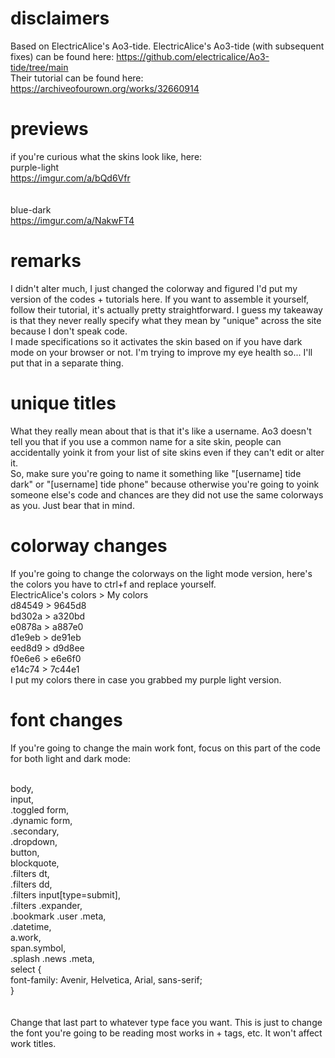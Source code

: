 # disclaimers
  Based on ElectricAlice's Ao3-tide. ElectricAlice's Ao3-tide (with subsequent fixes) can be found here: https://github.com/electricalice/Ao3-tide/tree/main
<br>Their tutorial can be found here: https://archiveofourown.org/works/32660914

# previews
if you're curious what the skins look like, here: 
    <br>purple-light
    <br>https://imgur.com/a/bQd6Vfr
<br><br>
    <br>blue-dark
    <br>https://imgur.com/a/NakwFT4

# remarks
  I didn't alter much, I just changed the colorway and figured I'd put my version of the codes + tutorials here. If you want to assemble it yourself, follow their tutorial, it's actually pretty straightforward. I guess my takeaway is that they never really specify what they mean by "unique" across the site because I don't speak code.
  <br>I made specifications so it activates the skin based on if you have dark mode on your browser or not. I'm trying to improve my eye health so... I'll put that in a separate thing.

# unique titles
  What they really mean about that is that it's like a username. Ao3 doesn't tell you that if you use a common name for a site skin, people can accidentally yoink it from your list of site skins even if they can't edit or alter it.
  <br>So, make sure you're going to name it something like "[username] tide dark" or "[username] tide phone" because otherwise you're going to yoink someone else's code and chances are they did not use the same colorways as you. Just bear that in mind.

# colorway changes
  If you're going to change the colorways on the light mode version, here's the colors you have to ctrl+f and replace yourself.
<br>ElectricAlice's colors > My colors
  <br>d84549 > 9645d8
  <br>bd302a > a320bd
  <br>e0878a > a887e0
  <br>d1e9eb > de91eb
  <br>eed8d9 > d9d8ee
  <br>f0e6e6 > e6e6f0
  <br>e14c74 > 7c44e1
<br>I put my colors there in case you grabbed my purple light version.

# font changes
 If you're going to change the main work font, focus on this part of the code for both light and dark mode:

<br>body,
<br>input,
<br>.toggled form,
<br>.dynamic form,
<br>.secondary,
<br>.dropdown,
<br>button,
<br>blockquote,
<br>.filters dt,
<br>.filters dd,
<br>.filters input[type=submit],
<br>.filters .expander,
<br>.bookmark .user .meta,
<br>.datetime,
<br>a.work,
<br>span.symbol,
<br>.splash .news .meta,
<br>select {
  <br>font-family: Avenir, Helvetica, Arial, sans-serif;
<br>}
<br><br>
<br>Change that last part to whatever type face you want. This is just to change the font you're going to be reading most works in + tags, etc. It won't affect work titles.
